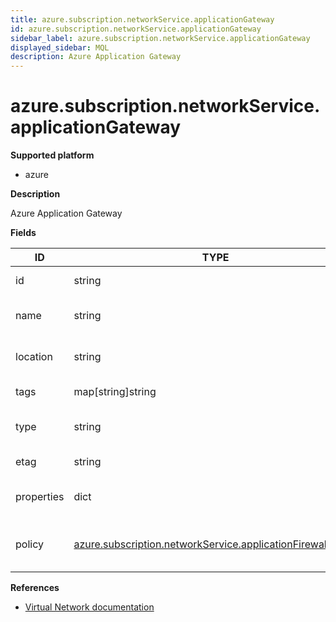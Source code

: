 ```yaml
---
title: azure.subscription.networkService.applicationGateway
id: azure.subscription.networkService.applicationGateway
sidebar_label: azure.subscription.networkService.applicationGateway
displayed_sidebar: MQL
description: Azure Application Gateway
---
```


# azure.subscription.networkService.applicationGateway

**Supported platform**

- azure

**Description**

Azure Application Gateway

**Fields**

| ID         | TYPE                                                                                                                          | DESCRIPTION                                   |
| ---------- | ----------------------------------------------------------------------------------------------------------------------------- | --------------------------------------------- |
| id         | string                                                                                                                        | Application Gateway ID                        |
| name       | string                                                                                                                        | Application Gateway name                      |
| location   | string                                                                                                                        | Application Gateway location                  |
| tags       | map[string]string                                                                                                             | Application Gateway tags                      |
| type       | string                                                                                                                        | Application Gateway resource type             |
| etag       | string                                                                                                                        | Application Gateway etag                      |
| properties | dict                                                                                                                          | Application Gateway properties                |
| policy     | [azure.subscription.networkService.applicationFirewallPolicy](azure.subscription.networkservice.applicationfirewallpolicy.md) | Gets the attached application firewall policy |

**References**

- [Virtual Network documentation](https://learn.microsoft.com/en-us/azure/virtual-network/)
